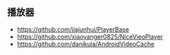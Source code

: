 ## 播放器
- https://github.com/jiajunhui/PlayerBase
- https://github.com/xiaoyanger0825/NiceVieoPlayer
- https://github.com/danikula/AndroidVideoCache